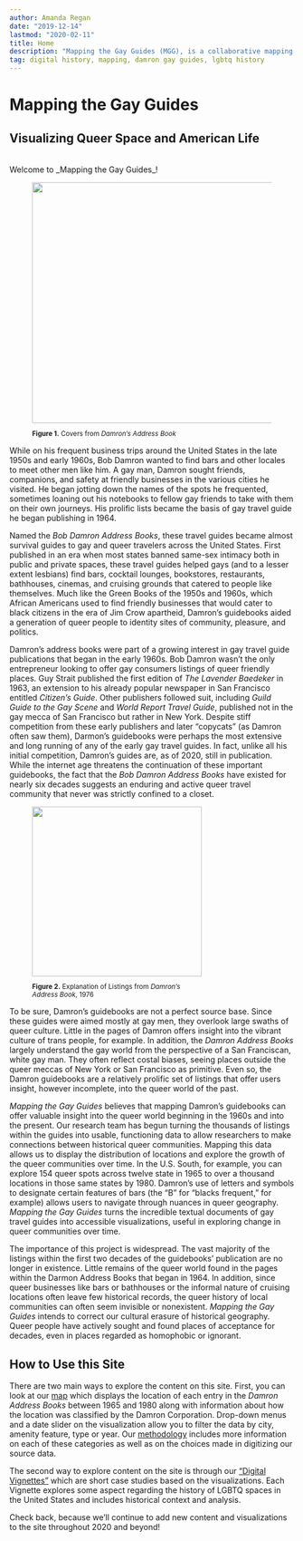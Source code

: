 ```yaml
---
author: Amanda Regan
date: "2019-12-14"
lastmod: "2020-02-11"
title: Home
description: "Mapping the Gay Guides (MGG), is a collaborative mapping project by Dr. Amanda Regan and Dr. Eric Gonzaba that draws on the Damron Guides, an early but longstanding travel guide aimed at gay men since the early 1960s."
tag: digital history, mapping, damron gay guides, lgbtq history
---
```


# Mapping the Gay Guides
## Visualizing Queer Space and American Life
<br>
Welcome to _Mapping the Gay Guides_!

<figure>
<img src="/images/home-damroncovers.png" class="image-right" style="width:425px;">
<figcaption class="caption-right alert-secondary" style="width:425px;"><small><p><b>Figure 1.</b> Covers from <i>Damron’s Address Book</i></p></small></figcaption>
</figure>

While on his frequent business trips around the United States in the late 1950s and early 1960s, Bob Damron wanted to find bars and other locales to meet other men like him. A gay man, Damron sought friends, companions, and safety at friendly businesses in the various cities he visited. He began jotting down the names of the spots he frequented, sometimes loaning out his notebooks to fellow gay friends to take with them on their own journeys. His prolific lists became the basis of gay travel guide he began publishing in 1964.

Named the _Bob Damron Address Books_, these travel guides became almost survival guides to gay and queer travelers across the United States. First published in an era when most states banned same-sex intimacy both in public and private spaces, these travel guides helped gays (and to a lesser extent lesbians) find bars, cocktail lounges, bookstores, restaurants, bathhouses, cinemas, and cruising grounds that catered to people like themselves. Much like the Green Books of the 1950s and 1960s, which African Americans used to find friendly businesses that would cater to black citizens in the era of Jim Crow apartheid, Damron’s guidebooks aided a generation of queer people to identity sites of community, pleasure, and politics.

Damron’s address books were part of a growing interest in gay travel guide publications that began in the early 1960s. Bob Damron wasn’t the only entrepreneur looking to offer gay consumers listings of queer friendly places. Guy Strait published the first edition of _The Lavender Baedeker_ in 1963, an extension to his already popular newspaper in San Francisco entitled _Citizen’s Guide_. Other publishers followed suit, including _Guild Guide to the Gay Scene_ and _World Report Travel Guide_, published not in the gay mecca of San Francisco but rather in New York. Despite stiff competition from these early publishers and later “copycats” (as Damron often saw them), Darmon’s guidebooks were perhaps the most extensive and long running of any of the early gay travel guides. In fact, unlike all his initial competition, Damron’s guides are, as of 2020, still in publication. While the internet age threatens the continuation of these important guidebooks, the fact that the _Bob Damron Address Books_ have existed for nearly six decades suggests an enduring and active queer travel community that never was strictly confined to a closet.

<figure>
<img src="/images/1976ExplanationofListings.png" class="image-left" style="width:300px;">
<figcaption class="caption-left alert-secondary" style="width:300px;"><small><p><b>Figure 2.</b> Explanation of Listings from <i>Damron’s Address Book</i>, 1976</p></small></figcaption>
</figure>

To be sure, Damron’s guidebooks are not a perfect source base. Since these guides were aimed mostly at gay men, they overlook large swaths of queer culture. Little in the pages of Damron offers insight into the vibrant culture of trans people, for example. In addition, the _Damron Address Books_ largely understand the gay world from the perspective of a San Franciscan, white gay man. They often reflect costal biases, seeing places outside the queer meccas of New York or San Francisco as primitive. Even so, the Damron guidebooks are a relatively prolific set of listings that offer users insight, however incomplete, into the queer world of the past.

_Mapping the Gay Guides_ believes that mapping Damron’s guidebooks can offer valuable insight into the queer world beginning in the 1960s and into the present. Our research team has begun turning the thousands of listings within the guides into usable, functioning data to allow researchers to make connections between historical queer communities. Mapping this data allows us to display the distribution of locations and explore the growth of the queer communities over time. In the U.S. South, for example, you can explore 154 queer spots across twelve state in 1965 to over a thousand locations in those same states by 1980. Damron’s use of letters and symbols to designate certain features of bars (the “B” for “blacks frequent,” for example) allows users to navigate through nuances in queer geography. _Mapping the Gay Guides_ turns the incredible textual documents of gay travel guides into accessible visualizations, useful in exploring change in queer communities over time.

The importance of this project is widespread. The vast majority of the listings within the first two decades of the guidebooks’ publication are no longer in existence. Little remains of the queer world found in the pages within the Darmon Address Books that began in 1964. In addition, since queer businesses like bars or bathhouses or the informal nature of cruising locations often leave few historical records, the queer history of local communities can often seem invisible or nonexistent. _Mapping the Gay Guides_ intends to correct our cultural erasure of historical geography. Queer people have actively sought and found places of acceptance for decades, even in places regarded as homophobic or ignorant.   

## How to Use this Site
There are two main ways to explore the content on this site. First, you can look at our [map](/map) which displays the location of each entry in the _Damron Address Books_ between 1965 and 1980 along with information about how the location was classified by the Damron Corporation. Drop-down menus and a date slider on the visualization allow you to filter the data by city, amenity feature, type or year. Our [methodology](/methodology) includes more information on each of these categories as well as on the choices made in digitizing our source data.

The second way to explore content on the site is through our [“Digital Vignettes”](/articles) which are short case studies based on the visualizations. Each Vignette explores some aspect regarding the history of LGBTQ spaces in the United States and includes historical context and analysis.

Check back, because we’ll continue to add new content and visualizations to the site throughout 2020 and beyond!

